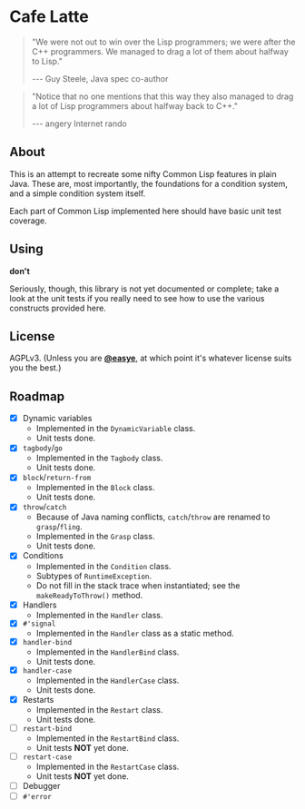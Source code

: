 # Cafe Latte

> "We were not out to win over the Lisp programmers; we were after the C++ programmers. We managed to drag a lot of them about halfway to Lisp."
> 
> --- Guy Steele, Java spec co-author

> "Notice that no one mentions that this way they also managed to drag a lot of Lisp programmers about halfway back to C++."
>
> --- angery Internet rando

## About

This is an attempt to recreate some nifty Common Lisp features in plain Java. These are, most importantly, the foundations for a condition system, and a simple condition system itself.

Each part of Common Lisp implemented here should have basic unit test coverage.

## Using

**don't**

Seriously, though, this library is not yet documented or complete; take a look at the unit tests if you really need to see how to use the various constructs provided here.

## License

AGPLv3. (Unless you are [**@easye**](https://github.com/easye), at which point it's whatever license suits you the best.)

## Roadmap

* [X] Dynamic variables
  * Implemented in the `DynamicVariable` class.
  * Unit tests done.
* [X] `tagbody`/`go`
  * Implemented in the `Tagbody` class.
  * Unit tests done.
* [X] `block`/`return-from`
  * Implemented in the `Block` class.
  * Unit tests done.
* [X] `throw`/`catch`
  * Because of Java naming conflicts, `catch`/`throw` are renamed to `grasp`/`fling`.
  * Implemented in the `Grasp` class.
  * Unit tests done.
* [X] Conditions
  * Implemented in the `Condition` class.
  * Subtypes of `RuntimeException`.
  * Do not fill in the stack trace when instantiated; see the `makeReadyToThrow()` method.
* [X] Handlers
  * Implemented in the `Handler` class.
* [X] `#'signal`
  * Implemented in the `Handler` class as a static method.
* [X] `handler-bind`
  * Implemented in the `HandlerBind` class.
  * Unit tests done.
* [X] `handler-case`
  * Implemented in the `HandlerCase` class.
  * Unit tests done.
* [X] Restarts
  * Implemented in the `Restart` class.
  * Unit tests done.
* [ ] `restart-bind`
  * Implemented in the `RestartBind` class.
  * Unit tests **NOT** yet done.
* [ ] `restart-case`
  * Implemented in the `RestartCase` class.
  * Unit tests **NOT** yet done.
* [ ] Debugger
* [ ] `#'error`
